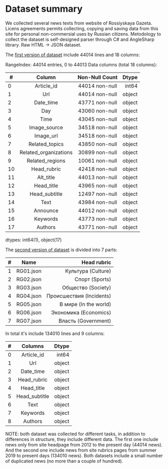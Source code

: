 # Dataset summary

We collected several news texts from website of Rossiyskaya Gazeta.
Licens agreements permits collecting, copying and saving data from this site for personal non-commersial uses by Russian citizens.
Metodology to collect the dataset is self-designed parser through C# and AngleSharp library. Raw HTML -> JSON dataset.

The [first version of dataset](https://drive.google.com/drive/folders/1e9yYQgkWwXM6lyocY2crDfOLJ-a7dwRp) include 44014 lines and 18 columns:

RangeIndex: 44014 entries, 0 to 44013
Data columns (total 18 columns):

| #  | Column               | Non-Null Count  | Dtype  |
| -- |:--------------------:|:---------------:| ------:|
| 0  | Article_id           |  44014 non-null | int64  |
| 1  | Url                  |  44014 non-null | object |
| 2  | Date_time            |  43771 non-null | object |
| 3  | Day                  |  43060 non-null | object |
| 4  | Time                 |  43045 non-null | object |
| 5  | Image_source         |  34518 non-null | object |
| 6  | Image_url            |  34518 non-null | object |
| 7  | Related_topics       |  43850 non-null | object |
| 8  | Related_organizations|  30899 non-null | object |
| 9  | Related_regions      |  10061 non-null | object |
| 10 | Head_rubric          |  42418 non-null | object |
| 11 | Alt_title            |  44013 non-null | object |
| 12 | Head_title           |  43965 non-null | object |
| 13 | Head_subtitle        |  12497 non-null | object |
| 14 | Text                 |  43984 non-null | object |
| 15 | Announce             |  44012 non-null | object |
| 16 | Keywords             |  43773 non-null | object |
| 17 | Authors              |  43771 non-null | object |
dtypes: int64(1), object(17)

The [second version of dataset](https://drive.google.com/drive/folders/1pk67FOG2TSRXpV-KoZo5ubiUzAVymmwQ) is divided into 7 parts:

| #  | Name        | Head rubric               |
| -- |:-----------:| -------------------------:|
| 1  | RG01.json   |   Культура (Culture)      |
| 2  | RG02.json   |   Спорт (Sports)          |
| 3  | RG03.json   |   Общество (Society)      |
| 4  | RG04.json   |   Происшествия (Incidents)|
| 5  | RG05.json   |   В мире (In the world)   |
| 6  | RG06.json   |   Экономика (Economics)   |
| 7  | RG07.json   |   Власть (Government)     |

In total it's include 134010 lines and 9 columns:

| #  | Columns       | Dtype   |
| -- |:-------------:| -------:|
| 0  | Article_id    | int64   |
| 1  | Url           | object  |
| 2  | Date_time     | object  |
| 3  | Head_rubric   | object  |
| 4  | Head_title    | object  |
| 5  | Head_subtitle | object  |
| 6  | Text          | object  |
| 7  | Keywords      | object  |
| 8  | Authors       | object  |


NOTE: both dataset was collected for different tasks, in addition to differences in structure, they include different data.
The first one include news only from site headpage from 2012 to the present day (44014 news). And the second one include news from site rubrics pages from summer 2019 to present days (134010 news). Both datasets include a small number of duplicated news (no more than a couple of hundred).